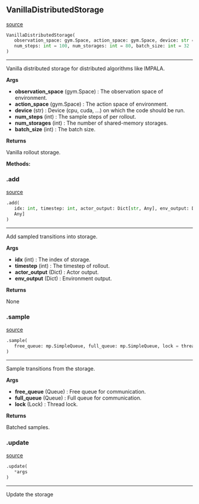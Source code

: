 #


## VanillaDistributedStorage
[source](https://github.com/RLE-Foundation/rllte/blob/main/rllte/xploit/storage/vanilla_distributed_storage.py/#L35)
```python 
VanillaDistributedStorage(
   observation_space: gym.Space, action_space: gym.Space, device: str = 'cpu',
   num_steps: int = 100, num_storages: int = 80, batch_size: int = 32
)
```


---
Vanilla distributed storage for distributed algorithms like IMPALA.


**Args**

* **observation_space** (gym.Space) : The observation space of environment.
* **action_space** (gym.Space) : The action space of environment.
* **device** (str) : Device (cpu, cuda, ...) on which the code should be run.
* **num_steps** (int) : The sample steps of per rollout.
* **num_storages** (int) : The number of shared-memory storages.
* **batch_size** (int) : The batch size.


**Returns**

Vanilla rollout storage.


**Methods:**


### .add
[source](https://github.com/RLE-Foundation/rllte/blob/main/rllte/xploit/storage/vanilla_distributed_storage.py/#L103)
```python
.add(
   idx: int, timestep: int, actor_output: Dict[str, Any], env_output: Dict[str,
   Any]
)
```

---
Add sampled transitions into storage.


**Args**

* **idx** (int) : The index of storage.
* **timestep** (int) : The timestep of rollout.
* **actor_output** (Dict) : Actor output.
* **env_output** (Dict) : Environment output.


**Returns**

None

### .sample
[source](https://github.com/RLE-Foundation/rllte/blob/main/rllte/xploit/storage/vanilla_distributed_storage.py/#L125)
```python
.sample(
   free_queue: mp.SimpleQueue, full_queue: mp.SimpleQueue, lock = threading.Lock()
)
```

---
Sample transitions from the storage.


**Args**

* **free_queue** (Queue) : Free queue for communication.
* **full_queue** (Queue) : Full queue for communication.
* **lock** (Lock) : Thread lock.


**Returns**

Batched samples.

### .update
[source](https://github.com/RLE-Foundation/rllte/blob/main/rllte/xploit/storage/vanilla_distributed_storage.py/#L151)
```python
.update(
   *args
)
```

---
Update the storage

